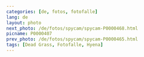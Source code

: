 ```yaml
---
categories: [de, fotos, fotofalle]
lang: de
layout: photo
next_photo: /de/fotos/spycam/spycam-P0000468.html
picname: P0000407
prev_photo: /de/fotos/spycam/spycam-P0000465.html
tags: [Dead Grass, Fotofalle, Hyena]
---
```

